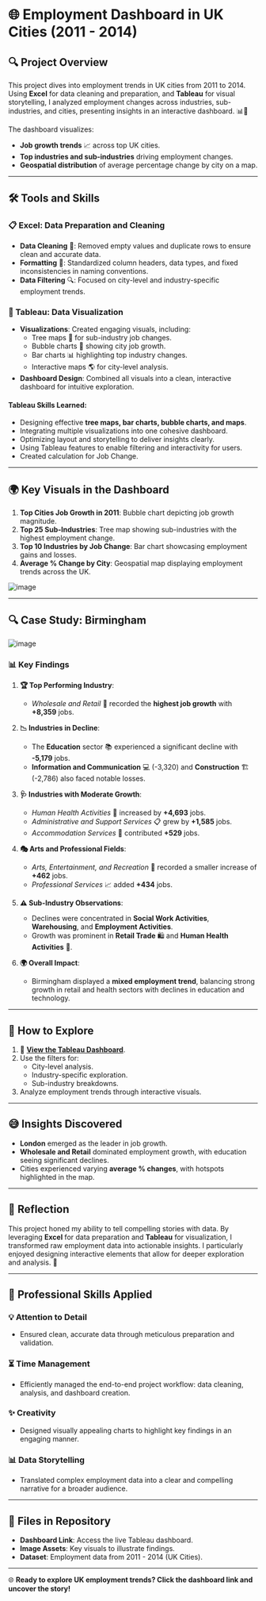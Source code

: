 # 🌐 Employment Dashboard in UK Cities (2011 - 2014)

## 🔍 Project Overview  
This project dives into employment trends in UK cities from 2011 to 2014. Using **Excel** for data cleaning and preparation, and **Tableau** for visual storytelling, I analyzed employment changes across industries, sub-industries, and cities, presenting insights in an interactive dashboard. 📊🌿  

The dashboard visualizes:  
- **Job growth trends** 📈 across top UK cities.  
- **Top industries and sub-industries** driving employment changes.  
- **Geospatial distribution** of average percentage change by city on a map.  

---

## 🛠️ Tools and Skills  

### 📋 Excel: Data Preparation and Cleaning  
- **Data Cleaning** 🧹: Removed empty values and duplicate rows to ensure clean and accurate data.  
- **Formatting** 📑: Standardized column headers, data types, and fixed inconsistencies in naming conventions.  
- **Data Filtering** 🔍: Focused on city-level and industry-specific employment trends.  

### 🔵 Tableau: Data Visualization  
- **Visualizations**: Created engaging visuals, including:  
   - Tree maps 📏 for sub-industry job changes.  
   - Bubble charts 🔴 showing city job growth.  
   - Bar charts 📊 highlighting top industry changes.  
   - Interactive maps 🌎 for city-level analysis.  
- **Dashboard Design**: Combined all visuals into a clean, interactive dashboard for intuitive exploration.  

#### Tableau Skills Learned:  
- Designing effective **tree maps, bar charts, bubble charts, and maps**.  
- Integrating multiple visualizations into one cohesive dashboard.  
- Optimizing layout and storytelling to deliver insights clearly.  
- Using Tableau features to enable filtering and interactivity for users.
- Created calculation for Job Change.

---

## 🌍 Key Visuals in the Dashboard  
1. **Top Cities Job Growth in 2011**: Bubble chart depicting job growth magnitude.  
2. **Top 25 Sub-Industries**: Tree map showing sub-industries with the highest employment change.  
3. **Top 10 Industries by Job Change**: Bar chart showcasing employment gains and losses.  
4. **Average % Change by City**: Geospatial map displaying employment trends across the UK.  

![image](https://github.com/user-attachments/assets/6c30ee2c-a096-4af9-ad5e-9496a3ace01e)  

---

## 🔍 Case Study: Birmingham  

![image](https://github.com/user-attachments/assets/c7b8874d-2c0f-4c69-b456-5437ffcc977f)  

### 📊 Key Findings  

1. **🏆 Top Performing Industry**:  
   - *Wholesale and Retail* 🛒 recorded the **highest job growth** with **+8,359** jobs.  

2. **📉 Industries in Decline**:  
   - The **Education** sector 📚 experienced a significant decline with **-5,179** jobs.  
   - **Information and Communication** 💻 (-3,320) and **Construction** 🏗️ (-2,786) also faced notable losses.  

3. **🩺 Industries with Moderate Growth**:  
   - *Human Health Activities* 🏥 increased by **+4,693** jobs.  
   - *Administrative and Support Services* 📋 grew by **+1,585** jobs.  
   - *Accommodation Services* 🏨 contributed **+529** jobs.  

4. **🎭 Arts and Professional Fields**:  
   - *Arts, Entertainment, and Recreation* 🎨 recorded a smaller increase of **+462** jobs.  
   - *Professional Services* 📈 added **+434** jobs.  

5. **⚠️ Sub-Industry Observations**:  
   - Declines were concentrated in **Social Work Activities**, **Warehousing**, and **Employment Activities**.  
   - Growth was prominent in **Retail Trade** 🛍️ and **Human Health Activities** 🏥.  

6. **🌍 Overall Impact**:  
   - Birmingham displayed a **mixed employment trend**, balancing strong growth in retail and health sectors with declines in education and technology.  

---

## 🚀 How to Explore  
1. 🔗 **[View the Tableau Dashboard](https://public.tableau.com/app/profile/shahed.ali2592/viz/UKEmploymentChangeProject-ExcelTableau/Dashboard1?publish=yes)**.  
2. Use the filters for:  
   - City-level analysis.  
   - Industry-specific exploration.  
   - Sub-industry breakdowns.  
3. Analyze employment trends through interactive visuals.  

---

## 😅 Insights Discovered  
- **London** emerged as the leader in job growth.  
- **Wholesale and Retail** dominated employment growth, with education seeing significant declines.  
- Cities experienced varying **average % changes**, with hotspots highlighted in the map.  

---

## 🎉 Reflection  
This project honed my ability to tell compelling stories with data. By leveraging **Excel** for data preparation and **Tableau** for visualization, I transformed raw employment data into actionable insights. I particularly enjoyed designing interactive elements that allow for deeper exploration and analysis. 🎯  

---

## 🌟 Professional Skills Applied  
### 💡 Attention to Detail  
- Ensured clean, accurate data through meticulous preparation and validation.  

### ⏳ Time Management  
- Efficiently managed the end-to-end project workflow: data cleaning, analysis, and dashboard creation.  

### ✨ Creativity  
- Designed visually appealing charts to highlight key findings in an engaging manner.  

### 📊 Data Storytelling  
- Translated complex employment data into a clear and compelling narrative for a broader audience.  

---

## 📑 Files in Repository  
- **Dashboard Link**: Access the live Tableau dashboard.  
- **Image Assets**: Key visuals to illustrate findings.  
- **Dataset**: Employment data from 2011 - 2014 (UK Cities).  

---

🌐 **Ready to explore UK employment trends? Click the dashboard link and uncover the story!**  
